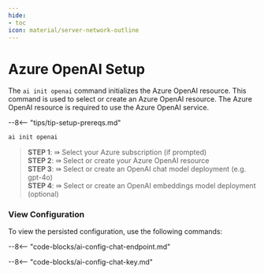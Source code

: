 ```yaml
---
hide:
- toc
icon: material/server-network-outline
---
```


# Azure OpenAI Setup

The `ai init openai` command initializes the Azure OpenAI resource. This command is used to select or create an Azure OpenAI resource. The Azure OpenAI resource is required to use the Azure OpenAI service.

--8<-- "tips/tip-setup-prereqs.md"

```bash title="Select or create Azure OpenAI resource"
ai init openai
```

> **STEP 1**: ⇛ Select your Azure subscription (if prompted)  
> **STEP 2**: ⇛ Select or create your Azure OpenAI resource  
> **STEP 3**: ⇛ Select or create an OpenAI chat model deployment (e.g. gpt-4o)  
> **STEP 4**: ⇛ Select or create an OpenAI embeddings model deployment (optional)  

### View Configuration

To view the persisted configuration, use the following commands:

--8<-- "code-blocks/ai-config-chat-endpoint.md"

--8<-- "code-blocks/ai-config-chat-key.md"
